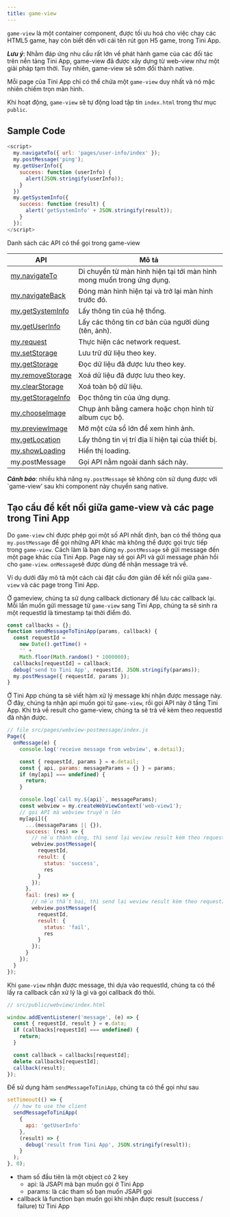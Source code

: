 ```yaml
---
title: game-view
---
```


`game-view` là một container component, được tối ưu hoá cho việc chạy các HTML5 game, hay còn biết đến với cái tên rút gọn H5 game, trong Tini App.

***Lưu ý***: Nhằm đáp ứng nhu cầu rất lớn về phát hành game của các đối tác trên nền tảng Tini App, game-view đã được xây dựng từ web-view như một giải pháp tạm thời. Tuy nhiên, game-view sẽ sớm đổi thành native.

Mỗi page của Tini App chỉ có thể chứa một `game-view` duy nhất và nó mặc nhiên chiếm trọn màn hình. 

Khi hoạt động, `game-view` sẽ tự động load tập tin `index.html` trong thư mục `public`.

## Sample Code

``` js
<script>
  my.navigateTo({ url: 'pages/user-info/index' });
  my.postMessage('ping');
  my.getUserInfo({
    success: function (userInfo) {
      alert(JSON.stringify(userInfo));
    }
  })
  my.getSystemInfo({
    success: function (result) {
      alert('getSystemInfo' + JSON.stringify(result));
    }
  });
</script>
```

Danh sách các API có thể gọi trong game-view

| API                                                     | Mô tả                                                                 |
| ------------------------------------------------------- | --------------------------------------------------------------------- |
| [my.navigateTo](/docs/api/ui/route/navigate-to)         | Di chuyển từ màn hình hiện tại tới màn hình mong muốn trong ứng dụng. |
| [my.navigateBack](/docs/api/ui/route/navigate-back)     | Đóng màn hình hiện tại và trở lại màn hình trước đó.                  |
| [my.getSystemInfo](/docs/api/device/get-system-info)    | Lấy thông tin của hệ thống.                                           |
| [my.getUserInfo](/docs/api/open/05-get-user-info)       | Lấy các thông tin cơ bản của người dùng (tên, ảnh).                   |
| [my.request](/docs/api/network/request)                 | Thực hiện các network request.                                        |
| [my.setStorage](/docs/api/storage/set-storage)          | Lưu trữ dữ liệu theo key.                                             |
| [my.getStorage](/docs/api/storage/get-storage)          | Đọc dữ liệu đã được lưu theo key.                                     |
| [my.removeStorage](/docs/api/storage/remove-storage)    | Xoá dữ liệu đã được lưu theo key.                                     |
| [my.clearStorage](/docs/api/storage/clear-storage)      | Xoá toàn bộ dữ liệu.                                                  |
| [my.getStorageInfo](/docs/api/storage/get-storage-info) | Đọc thông tin của ứng dụng.                                           |
| [my.chooseImage](/docs/api/media/image/choose-image)    | Chụp ảnh bằng camera hoặc chọn hình từ album cục bộ.                  |
| [my.previewImage](/docs/api/media/image/preview-image)  | Mở một cửa sổ lớn để xem hình ảnh.                                    |
| [my.getLocation](/docs/api/geo/location/get-location)   | Lấy thông tin vị trí địa lí hiện tại của thiết bị.                    |
| [my.showLoading](/docs/api/ui/feedback/show-loading)    | Hiển thị loading.                                                     |
| my.postMessage                                          | Gọi API nằm ngoài danh sách này.                                      |

***Cảnh báo***: nhiều khả năng `my.postMessage` sẽ không còn sử dụng được với `game-view’ sau khi component này chuyển sang native.

## Tạo cầu để kết nối giữa game-view và các page trong Tini App

Do `game-view` chỉ được phép gọi một số API nhất định, bạn có thể thông qua `my.postMessage` để gọi những API khác mà không thể được gọi trực tiếp trong `game-view`. Cách làm là bạn dùng `my.postMessage` sẽ gửi message đến một page khác của Tini App.  Page này sẽ gọi API và gửi message phản hồi cho `game-view`. `onMessage`sẽ được dùng để nhận message trả về.

Ví dụ dưới đây mô tả một cách cài đặt cầu đơn giản để kết nối giữa `game-view` và các page trong Tini App.

Ở gameview, chúng ta sử dụng callback dictionary để lưu các callback lại. Mỗi lần muốn gửi message từ `game-view` sang Tini App, chúng ta sẽ sinh ra một requestId là timestamp tại thời điểm đó.

```js
const callbacks = {};
function sendMessageToTiniApp(params, callback) {
  const requestId =
    new Date().getTime() +
    '' +
    Math.floor(Math.random() * 1000000);
  callbacks[requestId] = callback;
  debug('send to Tini App', requestId, JSON.stringify(params));
  my.postMessage({ requestId, params });
}
```

Ở Tini App chúng ta sẽ viết hàm xử lý message khi nhận được message này.  Ở đây, chúng ta nhận api muốn gọi từ `game-view`, rồi gọi API này ở tầng Tini App. Khi trả về result cho game-view, chúng ta sẽ trả về kèm theo requestId đã nhận được.

```js  title=src/pages/webview-postmessage/index.js
// file src/pages/webview-postmessage/index.js
Page({
  onMessage(e) {
    console.log('receive message from webview', e.detail);

    const { requestId, params } = e.detail;
    const { api, params: messageParams = {} } = params;
    if (my[api] === undefined) {
      return;
    }

    console.log(`call my.${api}`, messageParams);
    const webview = my.createWebViewContext('web-view1');
    // gọi API mà webview truyền lên
    my[api]({
      ...(messageParams || {}),
      success: (res) => {
        // nếu thành công, thì send lại weview result kèm theo requestId
        webview.postMessage({
          requestId,
          result: {
            status: 'success',
            res
          }
        });
      },
      fail: (res) => {
        // nếu thất bại, thì send lại weview result kèm theo requestId
        webview.postMessage({
          requestId,
          result: {
            status: 'fail',
            res
          }
        });
      }
    });
  }
});
```
Khi `game-view` nhận được message, thì dựa vào requestId, chúng ta có thể lấy ra callback cần xử lý là gì và gọi callback đó thôi.

```js title=src/public/webview/index.html
// src/public/webview/index.html

window.addEventListener('message', (e) => {
  const { requestId, result } = e.data;
  if (callbacks[requestId] === undefined) {
    return;
  }

  const callback = callbacks[requestId];
  delete callbacks[requestId];
  callback(result);
});
```

Để sử dụng hàm `sendMessageToTiniApp`, chúng ta có thể gọi như sau

```js title=src/public/webview/index.html
setTimeout(() => {
  // how to use the client
  sendMessageToTiniApp(
    {
      api: 'getUserInfo'
    },
    (result) => {
      debug('result from Tini App', JSON.stringify(result));
    }
  );
}, 0);
```

- tham số đầu tiên là một object có 2 key
  - api: là JSAPI mà bạn muốn gọi ở Tini App
  - params: là các tham số bạn muốn JSAPI gọi
- callback là function bạn muốn gọi khi nhận được result (success / failure) từ Tini App


